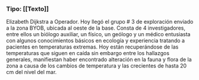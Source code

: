 ### Tipo: [[Texto]]
Elizabeth Dijkstra a Operador. 
Hoy llegó el grupo # 3 de exploración enviado a la zona BYOB, ubicada al oeste de la base. Consta de 4 investigadores, entre ellos un biólogo auxiliar, un físico, un geólogo y un médico entusiasta con algunos conocimientos básicos en ecología y experiencia tratando a pacientes en temperaturas extremas. Hoy están recuperándose de las temperaturas que siguen en caída sin embargo entre los hallazgos generales, manifiestan haber encontrado alteración en la fauna y flora de la zona a causa de los cambios de temperatura y las crecientes de hasta 20 cm del nivel del mar. 